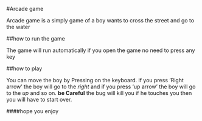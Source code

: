 

#Arcade game

Arcade game is a simply game of a boy wants to cross the street and go to the water 

##how to run the game

The game will run automatically if you open the game 
no need to press any key 

##how to play

You can move the boy by Pressing on the keyboard. if you press ‘Right arrow’ the boy will go to the _right_ and if you press ‘up arrow’ the boy will go to the _up_ and so on. **be Careful** the bug will kill you if he touches you then you will have to start over. 

####hope you enjoy    
